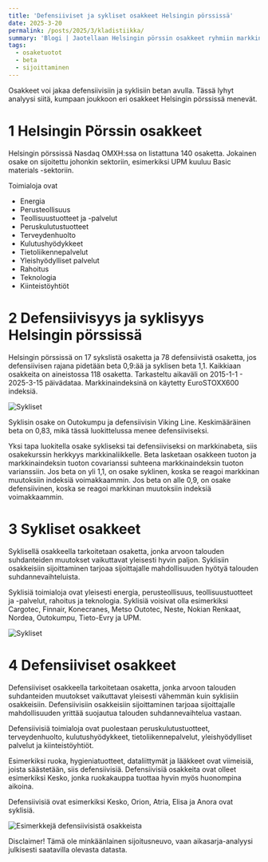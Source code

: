 ```yaml
---
title: 'Defensiiviset ja sykliset osakkeet Helsingin pörssissä'
date: 2025-3-20
permalink: /posts/2025/3/kladistiikka/
summary: 'Blogi | Jaotellaan Helsingin pörssin osakkeet ryhmiin markkinabetan suhteen. Jaottelussa näkyy tulkinta syklisiin ja defensiivisiin osakkeisiin.'
tags:
  - osaketuotot
  - beta
  - sijoittaminen
---
```


Osakkeet voi jakaa defensiivisiin ja syklisiin betan avulla. Tässä lyhyt analyysi siitä, kumpaan joukkoon eri osakkeet Helsingin pörssissä menevät.

1 Helsingin Pörssin osakkeet
===

Helsingin pörssissä Nasdaq OMXH:ssa on listattuna 140 osaketta. Jokainen osake on sijoitettu johonkin sektoriin, esimerkiksi UPM kuuluu Basic materials -sektoriin.

Toimialoja ovat

- Energia
- Perusteollisuus
- Teollisuustuotteet ja -palvelut
- Peruskulutustuotteet
- Terveydenhuolto
- Kulutushyödykkeet
- Tietoliikennepalvelut
- Yleishyödylliset palvelut
- Rahoitus
- Teknologia
- Kiinteistöyhtiöt

2 Defensiivisyys ja syklisyys Helsingin pörssissä
===

Helsingin pörssissä on 17 sykslistä osaketta ja 78 defensiivistä osaketta, jos defensiivisen rajana pidetään beta 0,9:ää ja syklisen beta 1,1. Kaikkiaan osakkeita on aineistossa 118 osaketta. Tarkasteltu aikaväli on 2015-1-1 - 2025-3-15 päivädataa. Markkinaindeksinä on käytetty EuroSTOXX600 indeksiä.

![Sykliset](/images/financial/beta.png)

Syklisin osake on Outokumpu ja defensiivisin Viking Line. Keskimääräinen beta on 0,83, mikä tässä luokittelussa menee defensiiviseksi.

Yksi tapa luokitella osake sykliseksi tai defensiiviseksi on markkinabeta, siis osakekurssin herkkyys markkinaliikkelle. Beta lasketaan osakkeen tuoton ja markkinaindeksin tuoton covarianssi suhteena markkinaindeksin tuoton varianssiin. 
Jos beta on yli 1,1, on osake syklinen, koska se reagoi markkinan muutoksiin indeksiä voimakkaammin.
Jos beta on alle 0,9, on osake defensiivinen, koska se reagoi markkinan muutoksiin indeksiä voimakkaammin.

3 Sykliset osakkeet
===

Syklisellä osakkeella tarkoitetaan osaketta, jonka arvoon talouden suhdanteiden muutokset vaikuttavat yleisesti hyvin paljon. 
Syklisiin osakkeisiin sijoittaminen tarjoaa sijoittajalle mahdollisuuden hyötyä talouden suhdannevaihteluista.

Syklisiä toimialoja ovat yleisesti energia, perusteollisuus, teollisuustuotteet ja -palvelut, rahoitus ja teknologia. 
Syklisiä voisivat olla esimerkiksi  Cargotec, Finnair, Konecranes, Metso Outotec, Neste, Nokian Renkaat, Nordea, Outokumpu, Tieto-Evry ja UPM.

![Sykliset](/images/financial/syklisetosakkeet.png)


4 Defensiiviset osakkeet
===

Defensiiviset osakkeella tarkoitetaan osaketta, jonka arvoon talouden suhdanteiden muutokset vaikuttavat yleisesti vähemmän kuin syklisiin osakkeisiin. 
Defensiivisiin osakkeisiin sijoittaminen tarjoaa sijoittajalle mahdollisuuden yrittää suojautua talouden suhdannevaihtelua vastaan.

Defensiivisiä toimialoja ovat puolestaan peruskulutustuotteet, terveydenhuolto, kulutushyödykkeet, tietoliikennepalvelut, yleishyödylliset palvelut ja kiinteistöyhtiöt.

Esimerkiksi ruoka, hygieniatuotteet, dataliittymät ja lääkkeet ovat viimeisiä, joista säästetään, siis defensiivisiä.
Defensiivisiä osakkeita ovat olleet esimerkiksi Kesko, jonka ruokakauppa tuottaa hyvin myös huonompina aikoina.

Defensiivisiä ovat esimerkiksi Kesko, Orion, Atria, Elisa ja Anora ovat syklisiä.

![Esimerkkejä defensiivisistä osakkeista](/images/financial/defensiivisetosakkeet.png)



Disclaimer! Tämä ole minkäänlainen sijoitusneuvo, vaan aikasarja-analyysi julkisesti saatavilla olevasta datasta.
